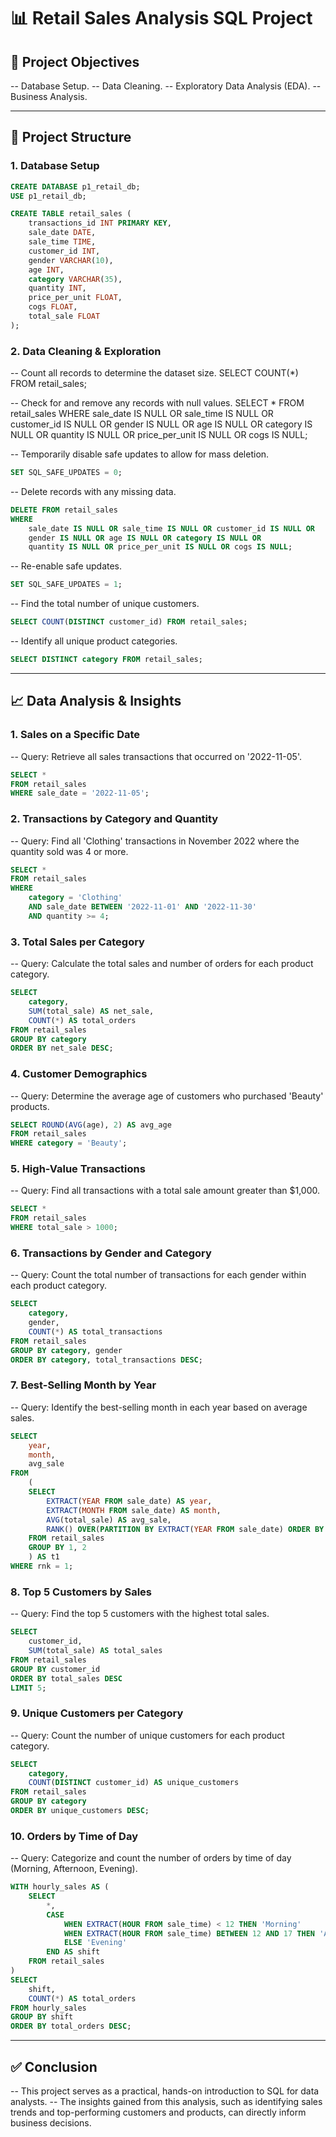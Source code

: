 # 📊 Retail Sales Analysis SQL Project

## 🎯 Project Objectives

-- Database Setup.
-- Data Cleaning.
-- Exploratory Data Analysis (EDA).
-- Business Analysis.

---------------------------------------------------------------------------------------------------

## 📂 Project Structure

### 1. Database Setup
```sql
CREATE DATABASE p1_retail_db;
USE p1_retail_db;

CREATE TABLE retail_sales (
    transactions_id INT PRIMARY KEY,
    sale_date DATE,
    sale_time TIME,
    customer_id INT,
    gender VARCHAR(10),
    age INT,
    category VARCHAR(35),
    quantity INT,
    price_per_unit FLOAT,
    cogs FLOAT,
    total_sale FLOAT
);
```
### 2. Data Cleaning & Exploration

-- Count all records to determine the dataset size.
SELECT COUNT(*) FROM retail_sales;

-- Check for and remove any records with null values.
SELECT * FROM retail_sales
WHERE
    sale_date IS NULL OR sale_time IS NULL OR customer_id IS NULL OR
    gender IS NULL OR age IS NULL OR category IS NULL OR
    quantity IS NULL OR price_per_unit IS NULL OR cogs IS NULL;

-- Temporarily disable safe updates to allow for mass deletion.
```sql
SET SQL_SAFE_UPDATES = 0;
```
-- Delete records with any missing data.
```sql
DELETE FROM retail_sales
WHERE
    sale_date IS NULL OR sale_time IS NULL OR customer_id IS NULL OR
    gender IS NULL OR age IS NULL OR category IS NULL OR
    quantity IS NULL OR price_per_unit IS NULL OR cogs IS NULL;
```
-- Re-enable safe updates.
```sql
SET SQL_SAFE_UPDATES = 1;
```
-- Find the total number of unique customers.
```sql
SELECT COUNT(DISTINCT customer_id) FROM retail_sales;
```
-- Identify all unique product categories.
```sql
SELECT DISTINCT category FROM retail_sales;
```
---------------------------------------------------------------------------------------------------

## 📈 Data Analysis & Insights

### 1. Sales on a Specific Date
-- Query: Retrieve all sales transactions that occurred on '2022-11-05'.
```sql
SELECT *
FROM retail_sales
WHERE sale_date = '2022-11-05';
```
### 2. Transactions by Category and Quantity
-- Query: Find all 'Clothing' transactions in November 2022 where the quantity sold was 4 or more.
```sql
SELECT *
FROM retail_sales
WHERE
    category = 'Clothing'
    AND sale_date BETWEEN '2022-11-01' AND '2022-11-30'
    AND quantity >= 4;
```
### 3. Total Sales per Category
-- Query: Calculate the total sales and number of orders for each product category.
```sql
SELECT
    category,
    SUM(total_sale) AS net_sale,
    COUNT(*) AS total_orders
FROM retail_sales
GROUP BY category
ORDER BY net_sale DESC;
```

### 4. Customer Demographics
-- Query: Determine the average age of customers who purchased 'Beauty' products.
```sql
SELECT ROUND(AVG(age), 2) AS avg_age
FROM retail_sales
WHERE category = 'Beauty';
```
### 5. High-Value Transactions
-- Query: Find all transactions with a total sale amount greater than $1,000.
```sql
SELECT *
FROM retail_sales
WHERE total_sale > 1000;
```
### 6. Transactions by Gender and Category
-- Query: Count the total number of transactions for each gender within each product category.
```sql
SELECT
    category,
    gender,
    COUNT(*) AS total_transactions
FROM retail_sales
GROUP BY category, gender
ORDER BY category, total_transactions DESC;
```
### 7. Best-Selling Month by Year
-- Query: Identify the best-selling month in each year based on average sales.
```sql
SELECT
    year,
    month,
    avg_sale
FROM
    (
    SELECT
        EXTRACT(YEAR FROM sale_date) AS year,
        EXTRACT(MONTH FROM sale_date) AS month,
        AVG(total_sale) AS avg_sale,
        RANK() OVER(PARTITION BY EXTRACT(YEAR FROM sale_date) ORDER BY AVG(total_sale) DESC) AS rnk
    FROM retail_sales
    GROUP BY 1, 2
    ) AS t1
WHERE rnk = 1;
```
### 8. Top 5 Customers by Sales
-- Query: Find the top 5 customers with the highest total sales.
```sql
SELECT
    customer_id,
    SUM(total_sale) AS total_sales
FROM retail_sales
GROUP BY customer_id
ORDER BY total_sales DESC
LIMIT 5;
```
### 9. Unique Customers per Category
-- Query: Count the number of unique customers for each product category.
```sql
SELECT
    category,
    COUNT(DISTINCT customer_id) AS unique_customers
FROM retail_sales
GROUP BY category
ORDER BY unique_customers DESC;
```
### 10. Orders by Time of Day
-- Query: Categorize and count the number of orders by time of day (Morning, Afternoon, Evening).
```sql
WITH hourly_sales AS (
    SELECT
        *,
        CASE
            WHEN EXTRACT(HOUR FROM sale_time) < 12 THEN 'Morning'
            WHEN EXTRACT(HOUR FROM sale_time) BETWEEN 12 AND 17 THEN 'Afternoon'
            ELSE 'Evening'
        END AS shift
    FROM retail_sales
)
SELECT
    shift,
    COUNT(*) AS total_orders
FROM hourly_sales
GROUP BY shift
ORDER BY total_orders DESC;
```
---------------------------------------------------------------------------------------------------

## ✅ Conclusion
-- This project serves as a practical, hands-on introduction to SQL for data analysts.
-- The insights gained from this analysis, such as identifying sales trends and top-performing customers and products, can directly inform business decisions.
